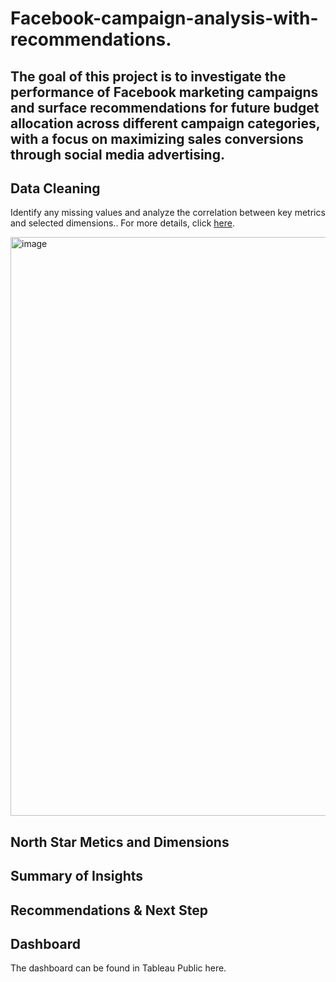 # Facebook-campaign-analysis-with-recommendations.

## The goal of this project is to investigate the performance of Facebook marketing campaigns and surface recommendations for future budget allocation across different campaign categories, with a focus on maximizing sales conversions through social media advertising.

## Data Cleaning

Identify any missing values and analyze the correlation between key metrics and selected dimensions.. For more details, click [here](https://github.com/WittsMei/Facebook-campaign-analysis-with-recommendations./blob/main/Facebook%20Campaign%20Data%20Cleaning.ipynb).

<img width="926" alt="image" src="https://github.com/user-attachments/assets/cfa54645-d6a4-46bb-828b-2df8eea5fabb">




## North Star Metics and Dimensions



## Summary of Insights


## Recommendations & Next Step


## Dashboard

The dashboard can be found in Tableau Public here.

